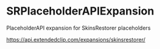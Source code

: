 # SRPlaceholderAPIExpansion
PlaceholderAPI expansion for SkinsRestorer placeholders 

https://api.extendedclip.com/expansions/skinsrestorer/

